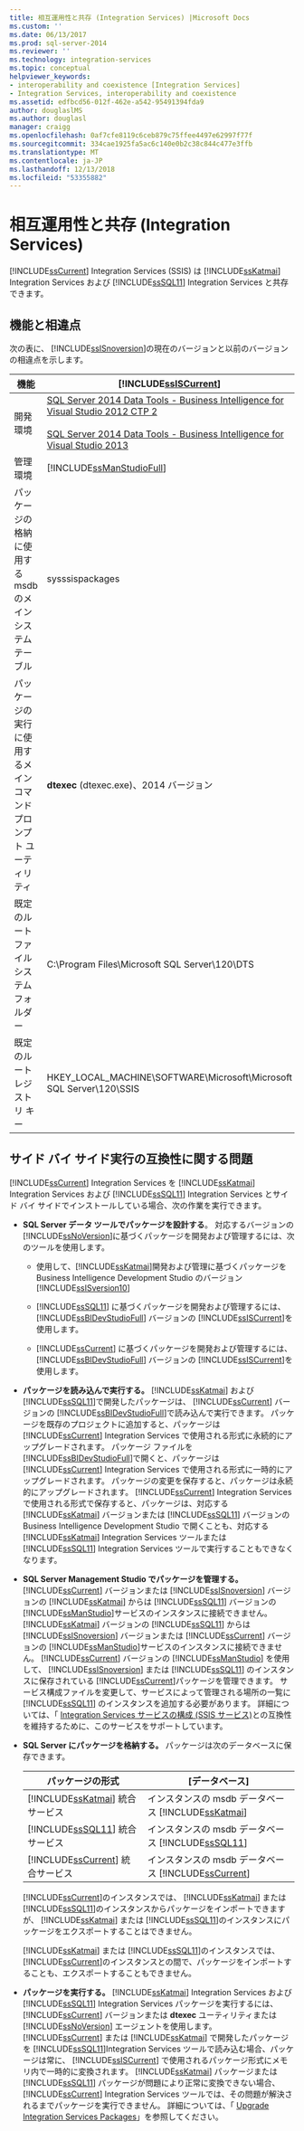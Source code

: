 ```yaml
---
title: 相互運用性と共存 (Integration Services) |Microsoft Docs
ms.custom: ''
ms.date: 06/13/2017
ms.prod: sql-server-2014
ms.reviewer: ''
ms.technology: integration-services
ms.topic: conceptual
helpviewer_keywords:
- interoperability and coexistence [Integration Services]
- Integration Services, interoperability and coexistence
ms.assetid: edfbcd56-012f-462e-a542-95491394fda9
author: douglaslMS
ms.author: douglasl
manager: craigg
ms.openlocfilehash: 0af7cfe8119c6ceb879c75ffee4497e62997f77f
ms.sourcegitcommit: 334cae1925fa5ac6c140e0b2c38c844c477e3ffb
ms.translationtype: MT
ms.contentlocale: ja-JP
ms.lasthandoff: 12/13/2018
ms.locfileid: "53355882"
---
```

# <a name="interoperability-and-coexistence-integration-services"></a>相互運用性と共存 (Integration Services)
  [!INCLUDE[ssCurrent](../../includes/sscurrent-md.md)] Integration Services (SSIS) は [!INCLUDE[ssKatmai](../../includes/sskatmai-md.md)] Integration Services および [!INCLUDE[ssSQL11](../../includes/sssql11-md.md)] Integration Services と共存できます。  
  
## <a name="features-and-differences"></a>機能と相違点  
 次の表に、 [!INCLUDE[ssISnoversion](../../includes/ssisnoversion-md.md)]の現在のバージョンと以前のバージョンの相違点を示します。  
  
|機能|[!INCLUDE[ssISCurrent](../../includes/ssiscurrent-md.md)]|[!INCLUDE[ssISversion11](../../includes/ssisversion11-md.md)]|[!INCLUDE[ssISversion10](../../includes/ssisversion10-md.md)]|  
|-------------|-------------------------------|---------------------------------|---------------------------------|  
|開発環境|[SQL Server 2014 Data Tools - Business Intelligence for Visual Studio 2012 CTP 2](https://www.microsoft.com/download/details.aspx?id=40736)<br /><br /> [SQL Server 2014 Data Tools - Business Intelligence for Visual Studio 2013](https://www.microsoft.com/download/details.aspx?id=42313)|[Visual Studio 2010 用 SQL Server Data Tools](https://msdn.microsoft.com/library/hh500335\(v=vs.103\).aspx)<br /><br /> [SQL Server Data Tools - Business Intelligence for Visual Studio 2012](https://www.microsoft.com/download/details.aspx?id=36843)|Business Intelligence Development Studio ([!INCLUDE[msCoName](../../includes/msconame-md.md)] [!INCLUDE[vsOrcas](../../includes/vsorcas-md.md)])|  
|管理環境|[!INCLUDE[ssManStudioFull](../../includes/ssmanstudiofull-md.md)]|[!INCLUDE[ssManStudioFull](../../includes/ssmanstudiofull-md.md)]|[!INCLUDE[ssManStudioFull](../../includes/ssmanstudiofull-md.md)]|  
|パッケージの格納に使用する msdb のメイン システム テーブル|sysssispackages|sysssispackages|sysssispackages|  
|パッケージの実行に使用するメイン コマンド プロンプト ユーティリティ|**dtexec** (dtexec.exe)、2014 バージョン|**dtexec** (dtexec.exe)、2012 バージョン|**dtexec** (dtexec.exe)、2008 バージョン|  
|既定のルート ファイル システム フォルダー|C:\Program Files\Microsoft SQL Server\120\DTS|C:\Program Files\Microsoft SQL Server\110\DTS|C:\Program Files\Microsoft SQL Server\100\DTS|  
|既定のルート レジストリ キー|HKEY_LOCAL_MACHINE\SOFTWARE\Microsoft\Microsoft SQL Server\120\SSIS|HKEY_LOCAL_MACHINE\SOFTWARE\Microsoft\Microsoft SQL Server\110\SSIS|HKEY_LOCAL_MACHINE\SOFTWARE\Microsoft\Microsoft SQL Server\100\SSIS|  
  
## <a name="side-by-side-compatibility-issues"></a>サイド バイ サイド実行の互換性に関する問題  
 [!INCLUDE[ssCurrent](../../includes/sscurrent-md.md)] Integration Services を [!INCLUDE[ssKatmai](../../includes/sskatmai-md.md)] Integration Services および [!INCLUDE[ssSQL11](../../includes/sssql11-md.md)] Integration Services とサイド バイ サイドでインストールしている場合、次の作業を実行できます。  
  
-   **SQL Server データ ツールでパッケージを設計する**。 対応するバージョンの [!INCLUDE[ssNoVersion](../../includes/ssnoversion-md.md)]に基づくパッケージを開発および管理するには、次のツールを使用します。  
  
    -   使用して、[!INCLUDE[ssKatmai](../../includes/sskatmai-md.md)]開発および管理に基づくパッケージを Business Intelligence Development Studio のバージョン [!INCLUDE[ssISversion10](../../includes/ssisversion10-md.md)]  
  
    -   [!INCLUDE[ssSQL11](../../includes/sssql11-md.md)] に基づくパッケージを開発および管理するには、 [!INCLUDE[ssBIDevStudioFull](../../includes/ssbidevstudiofull-md.md)] バージョンの [!INCLUDE[ssISCurrent](../../includes/ssiscurrent-md.md)]を使用します。  
  
    -   [!INCLUDE[ssCurrent](../../includes/sscurrent-md.md)] に基づくパッケージを開発および管理するには、 [!INCLUDE[ssBIDevStudioFull](../../includes/ssbidevstudiofull-md.md)] バージョンの [!INCLUDE[ssISCurrent](../../includes/ssiscurrent-md.md)]を使用します。  
  
-   **パッケージを読み込んで実行する。** [!INCLUDE[ssKatmai](../../includes/sskatmai-md.md)] および [!INCLUDE[ssSQL11](../../includes/sssql11-md.md)]で開発したパッケージは、 [!INCLUDE[ssCurrent](../../includes/sscurrent-md.md)] バージョンの [!INCLUDE[ssBIDevStudioFull](../../includes/ssbidevstudiofull-md.md)]で読み込んで実行できます。 パッケージを既存のプロジェクトに追加すると、パッケージは [!INCLUDE[ssCurrent](../../includes/sscurrent-md.md)] Integration Services で使用される形式に永続的にアップグレードされます。 パッケージ ファイルを [!INCLUDE[ssBIDevStudioFull](../../includes/ssbidevstudiofull-md.md)]で開くと、パッケージは [!INCLUDE[ssCurrent](../../includes/sscurrent-md.md)] Integration Services で使用される形式に一時的にアップグレードされます。 パッケージの変更を保存すると、パッケージは永続的にアップグレードされます。 [!INCLUDE[ssCurrent](../../includes/sscurrent-md.md)] Integration Services で使用される形式で保存すると、パッケージは、対応する [!INCLUDE[ssKatmai](../../includes/sskatmai-md.md)] バージョンまたは [!INCLUDE[ssSQL11](../../includes/sssql11-md.md)] バージョンの Business Intelligence Development Studio で開くことも、対応する [!INCLUDE[ssKatmai](../../includes/sskatmai-md.md)] Integration Services ツールまたは [!INCLUDE[ssSQL11](../../includes/sssql11-md.md)] Integration Services ツールで実行することもできなくなります。  
  
-   **SQL Server Management Studio でパッケージを管理する。** [!INCLUDE[ssCurrent](../../includes/sscurrent-md.md)] バージョンまたは [!INCLUDE[ssISnoversion](../../includes/ssisnoversion-md.md)] バージョンの [!INCLUDE[ssKatmai](../../includes/sskatmai-md.md)] からは [!INCLUDE[ssSQL11](../../includes/sssql11-md.md)] バージョンの [!INCLUDE[ssManStudio](../../includes/ssmanstudio-md.md)]サービスのインスタンスに接続できません。 [!INCLUDE[ssKatmai](../../includes/sskatmai-md.md)] バージョンの [!INCLUDE[ssSQL11](../../includes/sssql11-md.md)] からは [!INCLUDE[ssISnoversion](../../includes/ssisnoversion-md.md)] バージョンまたは [!INCLUDE[ssCurrent](../../includes/sscurrent-md.md)] バージョンの [!INCLUDE[ssManStudio](../../includes/ssmanstudio-md.md)]サービスのインスタンスに接続できません。 [!INCLUDE[ssCurrent](../../includes/sscurrent-md.md)] バージョンの [!INCLUDE[ssManStudio](../../includes/ssmanstudio-md.md)] を使用して、 [!INCLUDE[ssISnoversion](../../includes/ssisnoversion-md.md)] または [!INCLUDE[ssSQL11](../../includes/sssql11-md.md)] のインスタンスに保存されている [!INCLUDE[ssCurrent](../../includes/sscurrent-md.md)]パッケージを管理できます。 サービス構成ファイルを変更して、サービスによって管理される場所の一覧に [!INCLUDE[ssSQL11](../../includes/sssql11-md.md)] のインスタンスを追加する必要があります。 詳細については、「 [Integration Services サービスの構成 (SSIS サービス)](../service/integration-services-service-ssis-service.md)との互換性を維持するために、このサービスをサポートしています。  
  
-   **SQL Server にパッケージを格納する。** パッケージは次のデータベースに保存できます。  
  
    |パッケージの形式|[データベース]|  
    |--------------------|--------------|  
    |[!INCLUDE[ssKatmai](../../includes/sskatmai-md.md)] 統合サービス|インスタンスの msdb データベース [!INCLUDE[ssKatmai](../../includes/sskatmai-md.md)]|  
    |[!INCLUDE[ssSQL11](../../includes/sssql11-md.md)] 統合サービス|インスタンスの msdb データベース [!INCLUDE[ssSQL11](../../includes/sssql11-md.md)]|  
    |[!INCLUDE[ssCurrent](../../includes/sscurrent-md.md)] 統合サービス|インスタンスの msdb データベース [!INCLUDE[ssCurrent](../../includes/sscurrent-md.md)]|  
  
     [!INCLUDE[ssCurrent](../../includes/sscurrent-md.md)]のインスタンスでは、 [!INCLUDE[ssKatmai](../../includes/sskatmai-md.md)] または [!INCLUDE[ssSQL11](../../includes/sssql11-md.md)]のインスタンスからパッケージをインポートできますが、 [!INCLUDE[ssKatmai](../../includes/sskatmai-md.md)] または [!INCLUDE[ssSQL11](../../includes/sssql11-md.md)]のインスタンスにパッケージをエクスポートすることはできません。  
  
     [!INCLUDE[ssKatmai](../../includes/sskatmai-md.md)] または [!INCLUDE[ssSQL11](../../includes/sssql11-md.md)]のインスタンスでは、 [!INCLUDE[ssCurrent](../../includes/sscurrent-md.md)]のインスタンスとの間で、パッケージをインポートすることも、エクスポートすることもできません。  
  
-   **パッケージを実行する。**  [!INCLUDE[ssKatmai](../../includes/sskatmai-md.md)] Integration Services および [!INCLUDE[ssSQL11](../../includes/sssql11-md.md)] Integration Services パッケージを実行するには、 [!INCLUDE[ssCurrent](../../includes/sscurrent-md.md)] バージョンまたは **dtexec** ユーティリティまたは [!INCLUDE[ssNoVersion](../../includes/ssnoversion-md.md)] エージェントを使用します。 [!INCLUDE[ssCurrent](../../includes/sscurrent-md.md)] または [!INCLUDE[ssKatmai](../../includes/sskatmai-md.md)] で開発したパッケージを [!INCLUDE[ssSQL11](../../includes/sssql11-md.md)]Integration Services ツールで読み込む場合、パッケージは常に、 [!INCLUDE[ssISCurrent](../../includes/ssiscurrent-md.md)] で使用されるパッケージ形式にメモリ内で一時的に変換されます。 [!INCLUDE[ssKatmai](../../includes/sskatmai-md.md)] パッケージまたは [!INCLUDE[ssSQL11](../../includes/sssql11-md.md)] パッケージが問題により正常に変換できない場合、 [!INCLUDE[ssCurrent](../../includes/sscurrent-md.md)] Integration Services ツールでは、その問題が解決されるまでパッケージを実行できません。 詳細については、「 [Upgrade Integration Services Packages](upgrade-integration-services-packages.md)」を参照してください。  
  
  
